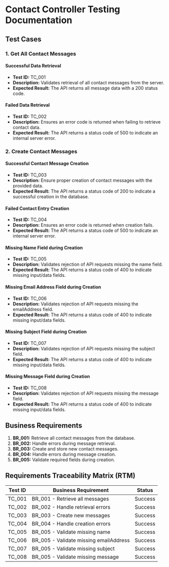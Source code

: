 # Contact Controller Testing Documentation

## Test Cases

### 1. Get All Contact Messages

#### Successful Data Retrieval

- **Test ID:** TC_001
- **Description:** Validates retrieval of all contact messages from the server.
- **Expected Result:** The API returns all message data with a 200 status code.

#### Failed Data Retrieval

- **Test ID:** TC_002
- **Description:** Ensures an error code is returned when failing to retrieve contact data.
- **Expected Result:** The API returns a status code of 500 to indicate an internal server error.

### 2. Create Contact Messages

#### Successful Contact Message Creation

- **Test ID:** TC_003
- **Description:** Ensure proper creation of contact messages with the provided data.
- **Expected Result:** The API returns a status code of 200 to indicate a successful creation in the database.

#### Failed Contact Entry Creation

- **Test ID:** TC_004
- **Description:** Ensures an error code is returned when creation fails.
- **Expected Result:** The API returns a status code of 500 to indicate an internal server error.

#### Missing Name Field during Creation

- **Test ID:** TC_005
- **Description:** Validates rejection of API requests missing the name field.
- **Expected Result:** The API returns a status code of 400 to indicate missing input/data fields.

#### Missing Email Address Field during Creation

- **Test ID:** TC_006
- **Description:** Validates rejection of API requests missing the emailAddress field.
- **Expected Result:** The API returns a status code of 400 to indicate missing input/data fields.

#### Missing Subject Field during Creation

- **Test ID:** TC_007
- **Description:** Validates rejection of API requests missing the subject field.
- **Expected Result:** The API returns a status code of 400 to indicate missing input/data fields.

#### Missing Message Field during Creation

- **Test ID:** TC_008
- **Description:** Validates rejection of API requests missing the message field.
- **Expected Result:** The API returns a status code of 400 to indicate missing input/data fields.

## Business Requirements

1. **BR_001:** Retrieve all contact messages from the database.
2. **BR_002:** Handle errors during message retrieval.
3. **BR_003:** Create and store new contact messages.
4. **BR_004:** Handle errors during message creation.
5. **BR_005:** Validate required fields during creation.

## Requirements Traceability Matrix (RTM)

| **Test ID** | **Business Requirement**               | **Status** |
| ----------- | -------------------------------------- | ---------- |
| TC_001      | BR_001 - Retrieve all messages         | Success    |
| TC_002      | BR_002 - Handle retrieval errors       | Success    |
| TC_003      | BR_003 - Create new messages           | Success    |
| TC_004      | BR_004 - Handle creation errors        | Success    |
| TC_005      | BR_005 - Validate missing name         | Success    |
| TC_006      | BR_005 - Validate missing emailAddress | Success    |
| TC_007      | BR_005 - Validate missing subject      | Success    |
| TC_008      | BR_005 - Validate missing message      | Success    |
